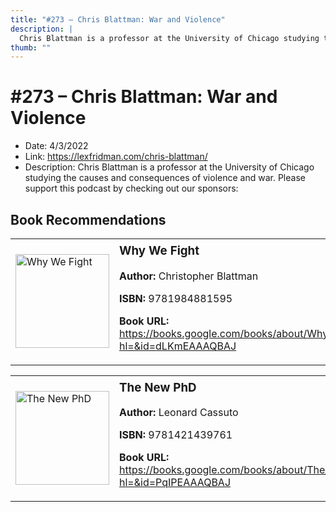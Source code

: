 ```yaml
---
title: "#273 – Chris Blattman: War and Violence"
description: |
  Chris Blattman is a professor at the University of Chicago studying the causes and consequences of violence and war. Please support this podcast by checking out our sponsors:"
thumb: ""
---
```


# #273 – Chris Blattman: War and Violence

  - Date: 4/3/2022
  - Link: https://lexfridman.com/chris-blattman/
  - Description: Chris Blattman is a professor at the University of Chicago studying the causes and consequences of violence and war. Please support this podcast by checking out our sponsors:

## Book Recommendations

<table style="border: none;"><tr style="border: none;"><td style="border: none;"><img src="https://books.google.com/books/content?id=dLKmEAAAQBAJ&printsec=frontcover&img=1&zoom=1&edge=curl&source=gbs_api" alt="Why We Fight" width="150" style="vertical-align: top;"></td><td style="border: none; vertical-align: top;"><h3 style='margin-top: 5'>Why We Fight</h3><p><strong>Author:</strong> Christopher Blattman</p><p><strong>ISBN:</strong> 9781984881595</p><p><strong>Book URL:</strong> <a href="https://books.google.com/books/about/Why_We_Fight.html?hl=&id=dLKmEAAAQBAJ">https://books.google.com/books/about/Why_We_Fight.html?hl=&id=dLKmEAAAQBAJ</a></p></td></tr></table>
<table style="border: none;"><tr style="border: none;"><td style="border: none;"><img src="https://books.google.com/books/content?id=PqIPEAAAQBAJ&printsec=frontcover&img=1&zoom=1&edge=curl&source=gbs_api" alt="The New PhD" width="150" style="vertical-align: top;"></td><td style="border: none; vertical-align: top;"><h3 style='margin-top: 5'>The New PhD</h3><p><strong>Author:</strong> Leonard Cassuto</p><p><strong>ISBN:</strong> 9781421439761</p><p><strong>Book URL:</strong> <a href="https://books.google.com/books/about/The_New_PhD.html?hl=&id=PqIPEAAAQBAJ">https://books.google.com/books/about/The_New_PhD.html?hl=&id=PqIPEAAAQBAJ</a></p></td></tr></table>
